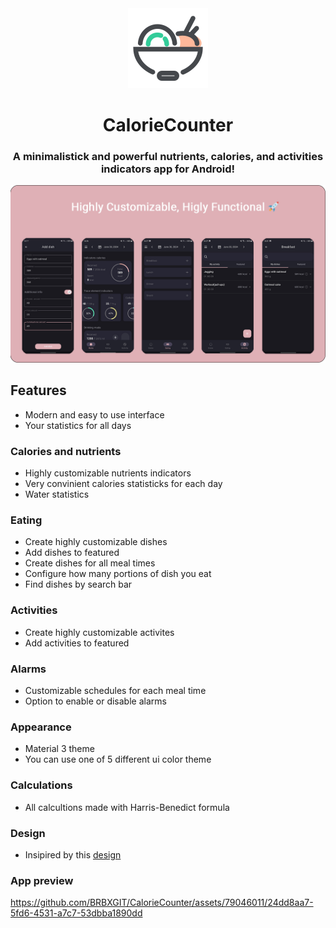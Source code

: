 <div align="center">

<img src="docs/app_icon.svg" width="128" height="128"/>

# CalorieCounter

### A minimalistick and powerful nutrients, calories, and activities indicators app for Android!

<img src="docs/app_logo.png"/>

</div>

## Features
- Modern and easy to use interface
- Your statistics for all days
### Calories and nutrients
- Highly customizable nutrients indicators
- Very convinient calories statisticks for each day
- Water statistics
### Eating
- Create highly customizable dishes
- Add dishes to featured
- Create dishes for all meal times
- Configure how many portions of dish you eat
- Find dishes by search bar
### Activities
- Create highly customizable activites
- Add activities to featured
### Alarms
- Customizable schedules for each meal time
- Option to enable or disable alarms
### Appearance
- Material 3 theme
- You can use one of 5 different ui color theme
### Calculations
- All calcultions made with Harris-Benedict formula
### Design
- Insipired by this [design](https://www.behance.net/gallery/91770367/Calorie-Counter-App)
### App preview
https://github.com/BRBXGIT/CalorieCounter/assets/79046011/24dd8aa7-5fd6-4531-a7c7-53dbba1890dd
